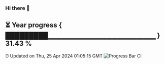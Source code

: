 ### Hi there 👋
⏳ Year progress { █████████▁▁▁▁▁▁▁▁▁▁▁▁▁▁▁▁▁▁▁▁▁ } 31.43 %
---
⏰ Updated on Thu, 25 Apr 2024 01:05:15 GMT
![Progress Bar CI](https://github.com/liununu/liununu/workflows/Progress%20Bar%20CI/badge.svg)
